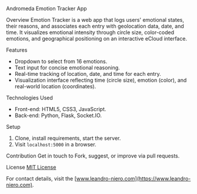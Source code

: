 Andromeda
Emotion Tracker App

Overview
Emotion Tracker is a web app that logs users' emotional states, their reasons, and associates each entry with geolocation data, date, and time. It visualizes emotional intensity through circle size, color-coded emotions, and geographical positioning on an interactive eCloud interface.

Features
- Dropdown to select from 16 emotions.
- Text input for concise emotional reasoning.
- Real-time tracking of location, date, and time for each entry.
- Visualization interface reflecting time (circle size), emotion (color), and real-world location (coordinates).

Technologies Used
- Front-end: HTML5, CSS3, JavaScript.
- Back-end: Python, Flask, Socket.IO.

Setup
1. Clone, install requirements, start the server.
2. Visit `localhost:5000` in a browser.

Contribution
Get in touch to Fork, suggest, or improve via pull requests.

License
[MIT License](LICENSE)

For contact details, visit the [www.leandro-niero.com](https://www.leandro-niero.com).
